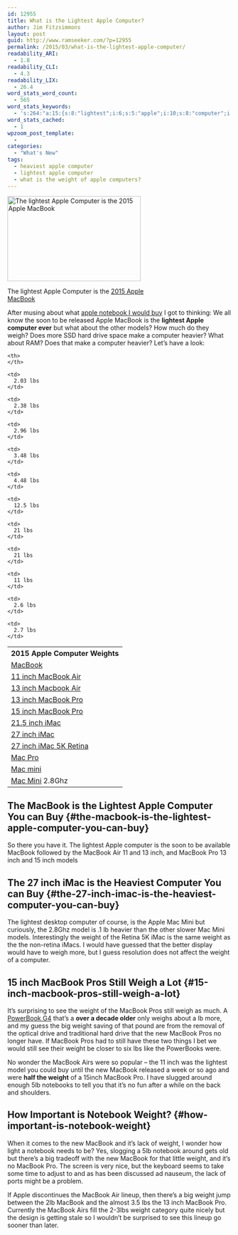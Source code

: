 ```yaml
---
id: 12955
title: What is the Lightest Apple Computer?
author: Jim Fitzsimmons
layout: post
guid: http://www.ramseeker.com/?p=12955
permalink: /2015/03/what-is-the-lightest-apple-computer/
readability_ARI:
  - 1.8
readability_CLI:
  - 4.3
readability_LIX:
  - 26.4
word_stats_word_count:
  - 565
word_stats_keywords:
  - 's:264:"a:15:{s:8:"lightest";i:6;s:5:"apple";i:10;s:8:"computer";i:10;s:7:"macbook";i:25;s:8:"notebook";i:4;s:6:"models";i:3;s:5:"weigh";i:4;s:5:"drive";i:3;s:7:"heavier";i:3;s:4:"inch";i:14;s:4:"imac";i:5;s:6:"retina";i:3;s:4:"mini";i:4;s:6:"weight";i:12;s:4:"pros";i:4;}";'
word_stats_cached:
  - 1
wpzoom_post_template:
  - 
categories:
  - "What's New"
tags:
  - heaviest apple computer
  - lightest apple computer
  - what is the weight of apple computers?
---
```

<div id="attachment_12956" style="width: 310px" class="wp-caption alignleft">
  <a href="http://www.apple.com/macbook/"><img class="size-medium wp-image-12956" src="http://www.ramseeker.com/wp-content/uploads/2015/03/Screenshot-2015-03-25-at-2.17.29-PM-300x191.png" alt="The lightest Apple Computer is the  2015 Apple MacBook " width="300" height="191" /></a>
  
  <p class="wp-caption-text">
    The lightest Apple Computer is the <a href="http://www.apple.com/macbook/"> 2015 Apple MacBook </a>
  </p>
</div>

After musing about what [apple notebook I would buy][1] I got to thinking: We all know the soon to be released Apple MacBook is the **lightest Apple computer ever** but what about the other models? How much do they weigh? Does more SSD hard drive space make a computer heavier? What about RAM? Does that make a computer heavier? Let’s have a look:

<!--more-->

<table>
  <tr>
    <th>
      2015 Apple Computer Weights
    </th>
    
    <th>
    </th>
  </tr>
  
  <tr>
    <td>
      <a href="http://www.apple.com/macbook/specs/">MacBook</a>
    </td>
    
    <td>
      2.03 lbs
    </td>
  </tr>
  
  <tr>
    <td>
      <a href="http://www.apple.com/macbook-air/specs.html">11 inch MacBook Air</a>
    </td>
    
    <td>
      2.38 lbs
    </td>
  </tr>
  
  <tr>
    <td>
      <a href="http://www.apple.com/macbook-air/specs.html">13 inch Macbook Air</a>
    </td>
    
    <td>
      2.96 lbs
    </td>
  </tr>
  
  <tr>
    <td>
      <a href="http://www.apple.com/macbook-pro/specs-retina/">13 inch MacBook Pro</a>
    </td>
    
    <td>
      3.48 lbs
    </td>
  </tr>
  
  <tr>
    <td>
      <a href="http://www.apple.com/macbook-pro/specs-retina/">15 inch MacBook Pro</a>
    </td>
    
    <td>
      4.48 lbs
    </td>
  </tr>
  
  <tr>
    <td>
      <a href="http://www.apple.com/imac/specs/">21.5 inch iMac</a>
    </td>
    
    <td>
      12.5 lbs
    </td>
  </tr>
  
  <tr>
    <td>
      <a href="http://www.apple.com/imac/specs/">27 inch iMac</a>
    </td>
    
    <td>
      21 lbs
    </td>
  </tr>
  
  <tr>
    <td>
      <a href="http://www.apple.com/imac-with-retina/specs/">27 inch iMac 5K Retina</a>
    </td>
    
    <td>
      21 lbs
    </td>
  </tr>
  
  <tr>
    <td>
      <a href="http://www.apple.com/mac-pro/specs/">Mac Pro</a>
    </td>
    
    <td>
      11 lbs
    </td>
  </tr>
  
  <tr>
    <td>
      <a href="http://www.apple.com/mac-mini/specs/">Mac mini</a>
    </td>
    
    <td>
      2.6 lbs
    </td>
  </tr>
  
  <tr>
    <td>
      <a href="http://www.apple.com/mac-mini/specs/">Mac Mini</a> 2.8Ghz
    </td>
    
    <td>
      2.7 lbs
    </td>
  </tr>
</table>

## 

## The MacBook is the Lightest Apple Computer You can Buy {#the-macbook-is-the-lightest-apple-computer-you-can-buy}

So there you have it. The lightest Apple computer is the soon to be available MacBook followed by the MacBook Air 11 and 13 inch, and MacBook Pro 13 inch and 15 inch models

## The 27 inch iMac is the Heaviest Computer You can Buy {#the-27-inch-imac-is-the-heaviest-computer-you-can-buy}

The lightest desktop computer of course, is the Apple Mac Mini but curiously, the 2.8Ghz model is .1 lb heavier than the other slower Mac Mini models. Interestingly the weight of the Retina 5K iMac is the same weight as the the non-retina iMacs. I would have guessed that the better display would have to weigh more, but I guess resolution does not affect the weight of a computer.

## 15 inch MacBook Pros Still Weigh a Lot {#15-inch-macbook-pros-still-weigh-a-lot}

It’s surprising to see the weight of the MacBook Pros still weigh as much. A [PowerBook G4][2] that’s a **over a decade older** only weighs about a lb more, and my guess the big weight saving of that pound are from the removal of the optical drive and traditional hard drive that the new MacBook Pros no longer have. If MacBook Pros had to still have these two things I bet we would still see their weight be closer to six lbs like the PowerBooks were.

No wonder the MacBook Airs were so popular &#8211; the 11 inch was the lightest model you could buy until the new MacBook released a week or so ago and were **half the weight** of a 15inch MacBook Pro. I have slugged around enough 5lb notebooks to tell you that it’s no fun after a while on the back and shoulders.

## How Important is Notebook Weight? {#how-important-is-notebook-weight}

When it comes to the new MacBook and it’s lack of weight, I wonder how light a notebook needs to be? Yes, slogging a 5lb notebook around gets old but there’s a big tradeoff with the new MacBook for that little weight, and it’s no MacBook Pro. The screen is very nice, but the keyboard seems to take some time to adjust to and as has been discussed ad nauseum, the lack of ports might be a problem.

If Apple discontinues the MacBook Air lineup, then there’s a big weight jump between the 2lb MacBook and the almost 3.5 lbs the 13 inch MacBook Pro. Currently the MacBook Airs fill the 2-3lbs weight category quite nicely but the design is getting stale so I wouldn’t be surprised to see this lineup go sooner than later.

 [1]: http://www.ramseeker.com/2015/03/macbook-air-vs-macbook-pro-what-to-buy-in-2015/
 [2]: http://www.everymac.com/systems/apple/powerbook_g4/specs/powerbook_g4_1.5_15.html